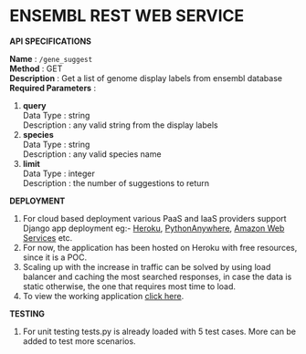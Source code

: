 # ENSEMBL REST WEB SERVICE  

**API SPECIFICATIONS**  

**Name** : `/gene_suggest`  
**Method** : GET  
**Description** : Get a list of genome display labels from ensembl database  
**Required Parameters** :  
1. **query**  
   Data Type : string  
   Description : any valid string from the display labels  
2. **species**  
   Data Type : string  
   Description : any valid species name  
3. **limit**  
   Data Type : integer  
   Description : the number of suggestions to return  
  
**DEPLOYMENT**
1. For cloud based deployment various PaaS and IaaS providers support Django app deployment eg:- [Heroku](https://devcenter.heroku.com/articles/deploying-python), [PythonAnywhere](https://help.pythonanywhere.com/pages/DeployExistingDjangoProject/), [Amazon Web Services](https://docs.aws.amazon.com/elasticbeanstalk/latest/dg/create-deploy-python-django.html) etc.    
2. For now, the application has been hosted on Heroku with free resources, since it is a POC. 
3. Scaling up with the increase in traffic can be solved by using load balancer and caching the most searched responses, in case the data is static otherwise, the one that requires most time to load.
4. To view the working application [click here](https://ensembl.herokuapp.com/gene_suggest?query=brc&species=gorilla_gorilla&limit=10).  

**TESTING**  
1. For unit testing tests.py is already loaded with 5 test cases. More can be added to test more scenarios.  
